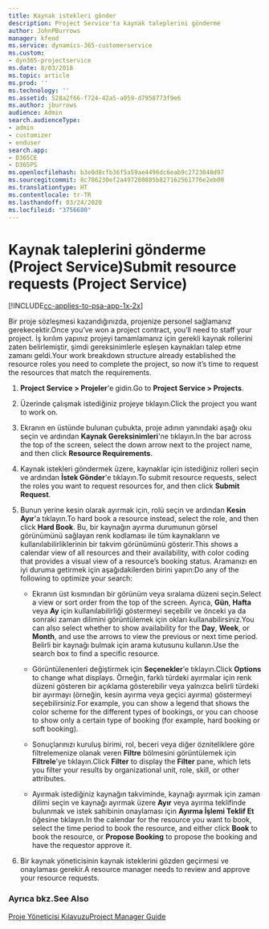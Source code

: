 ```yaml
---
title: Kaynak istekleri gönder
description: Project Service'ta kaynak taleplerini gönderme
author: JohnPBurrows
manager: kfend
ms.service: dynamics-365-customerservice
ms.custom:
- dyn365-projectservice
ms.date: 8/03/2018
ms.topic: article
ms.prod: ''
ms.technology: ''
ms.assetid: 528a2f66-f724-42a5-a059-d7958773f9e6
ms.author: jburrows
audience: Admin
search.audienceType:
- admin
- customizer
- enduser
search.app:
- D365CE
- D365PS
ms.openlocfilehash: b3e0d8cfb36f5a59ae4496dc6eab9c2723048d97
ms.sourcegitcommit: 8c786230ef2a497280885b827162561776e2eb00
ms.translationtype: HT
ms.contentlocale: tr-TR
ms.lasthandoff: 03/24/2020
ms.locfileid: "3756680"
---
```

# <a name="submit-resource-requests-project-service"></a><span data-ttu-id="6713f-103">Kaynak taleplerini gönderme (Project Service)</span><span class="sxs-lookup"><span data-stu-id="6713f-103">Submit resource requests (Project Service)</span></span>

[!INCLUDE[cc-applies-to-psa-app-1x-2x](../includes/cc-applies-to-psa-app-1x-2x.md)]

<span data-ttu-id="6713f-104">Bir proje sözleşmesi kazandığınızda, projenize personel sağlamanız gerekecektir.</span><span class="sxs-lookup"><span data-stu-id="6713f-104">Once you’ve won a project contract, you’ll need to staff your project.</span></span> <span data-ttu-id="6713f-105">İş kırılım yapınız projeyi tamamlamanız için gerekli kaynak rollerini zaten belirlemiştir, şimdi gereksinimlerle eşleşen kaynakları talep etme zamanı geldi.</span><span class="sxs-lookup"><span data-stu-id="6713f-105">Your work breakdown structure already established the resource roles you need to complete the project, so now it’s time to request the resources that match the requirements.</span></span>  
  
1.  <span data-ttu-id="6713f-106">**Project Service > Projeler**'e gidin.</span><span class="sxs-lookup"><span data-stu-id="6713f-106">Go to **Project Service > Projects**.</span></span>  
  
2.  <span data-ttu-id="6713f-107">Üzerinde çalışmak istediğiniz projeye tıklayın.</span><span class="sxs-lookup"><span data-stu-id="6713f-107">Click the project you want to work on.</span></span>  
  
3.  <span data-ttu-id="6713f-108">Ekranın en üstünde bulunan çubukta, proje adının yanındaki aşağı oku seçin ve ardından **Kaynak Gereksinimleri**'ne tıklayın.</span><span class="sxs-lookup"><span data-stu-id="6713f-108">In the bar across the top of the screen, select the down arrow next to the project name, and then click **Resource Requirements**.</span></span>  
  
4.  <span data-ttu-id="6713f-109">Kaynak istekleri göndermek üzere, kaynaklar için istediğiniz rolleri seçin ve ardından **İstek Gönder**'e tıklayın.</span><span class="sxs-lookup"><span data-stu-id="6713f-109">To submit resource requests, select the roles you want to request resources for, and then click **Submit Request**.</span></span>  
  
5.  <span data-ttu-id="6713f-110">Bunun yerine kesin olarak ayırmak için, rolü seçin ve ardından **Kesin Ayır**'a tıklayın.</span><span class="sxs-lookup"><span data-stu-id="6713f-110">To hard book a resource instead, select the role, and then click **Hard Book**.</span></span> <span data-ttu-id="6713f-111">Bu, bir kaynağın ayırma durumunun görsel görünümünü sağlayan renk kodlaması ile tüm kaynakların ve kullanılabilirliklerinin bir takvim görünümünü gösterir.</span><span class="sxs-lookup"><span data-stu-id="6713f-111">This shows a calendar view of all resources and their availability, with color coding that provides a visual view of a resource’s booking status.</span></span> <span data-ttu-id="6713f-112">Aramanızı en iyi duruma getirmek için aşağıdakilerden birini yapın:</span><span class="sxs-lookup"><span data-stu-id="6713f-112">Do any of the following to optimize your search:</span></span>  
  
    -   <span data-ttu-id="6713f-113">Ekranın üst kısmından bir görünüm veya sıralama düzeni seçin.</span><span class="sxs-lookup"><span data-stu-id="6713f-113">Select a view or sort order from the top of the screen.</span></span> <span data-ttu-id="6713f-114">Ayrıca, **Gün**, **Hafta** veya **Ay** için kullanılabilirliği göstermeyi seçebilir ve önceki ya da sonraki zaman dilimini görüntülemek için okları kullanabilirsiniz.</span><span class="sxs-lookup"><span data-stu-id="6713f-114">You can also select whether to show availability for the **Day**, **Week**, or **Month**, and use the arrows to view the previous or next time period.</span></span> <span data-ttu-id="6713f-115">Belirli bir kaynağı bulmak için arama kutusunu kullanın.</span><span class="sxs-lookup"><span data-stu-id="6713f-115">Use the search box to find a specific resource.</span></span>  
  
    -   <span data-ttu-id="6713f-116">Görüntülenenleri değiştirmek için **Seçenekler**'e tıklayın.</span><span class="sxs-lookup"><span data-stu-id="6713f-116">Click **Options** to change what displays.</span></span> <span data-ttu-id="6713f-117">Örneğin, farklı türdeki ayırmalar için renk düzeni gösteren bir açıklama gösterebilir veya yalnızca belirli türdeki bir ayırmayı (örneğin, kesin ayırma veya geçici ayırma) göstermeyi seçebilirsiniz.</span><span class="sxs-lookup"><span data-stu-id="6713f-117">For example, you can show a legend that shows the color scheme for the different types of bookings, or you can choose to show only a certain type of booking (for example, hard booking or soft booking).</span></span>  
  
    -   <span data-ttu-id="6713f-118">Sonuçlarınızı kuruluş birimi, rol, beceri veya diğer özniteliklere göre filtrelemenize olanak veren **Filtre** bölmesini görüntülemek için **Filtrele**'ye tıklayın.</span><span class="sxs-lookup"><span data-stu-id="6713f-118">Click **Filter** to display the **Filter** pane, which lets you filter your results by organizational unit, role, skill, or other attributes.</span></span>  
  
    -   <span data-ttu-id="6713f-119">Ayırmak istediğiniz kaynağın takviminde, kaynağı ayırmak için zaman dilimi seçin ve kaynağı ayırmak üzere **Ayır** veya ayırma teklifinde bulunmak ve istek sahibinin onaylaması için **Ayırma İşlemi Teklif Et** öğesine tıklayın.</span><span class="sxs-lookup"><span data-stu-id="6713f-119">In the calendar for the resource you want to book, select the time period to book the resource, and either click **Book** to book the resource, or **Propose Booking** to propose the booking and have the requestor approve it.</span></span>  
  
6.  <span data-ttu-id="6713f-120">Bir kaynak yöneticisinin kaynak isteklerini gözden geçirmesi ve onaylaması gerekir.</span><span class="sxs-lookup"><span data-stu-id="6713f-120">A resource manager needs to review and approve your resource requests.</span></span>  
  
### <a name="see-also"></a><span data-ttu-id="6713f-121">Ayrıca bkz.</span><span class="sxs-lookup"><span data-stu-id="6713f-121">See Also</span></span>  
 [<span data-ttu-id="6713f-122">Proje Yöneticisi Kılavuzu</span><span class="sxs-lookup"><span data-stu-id="6713f-122">Project Manager Guide</span></span>](../project-service/project-manager-guide.md)
